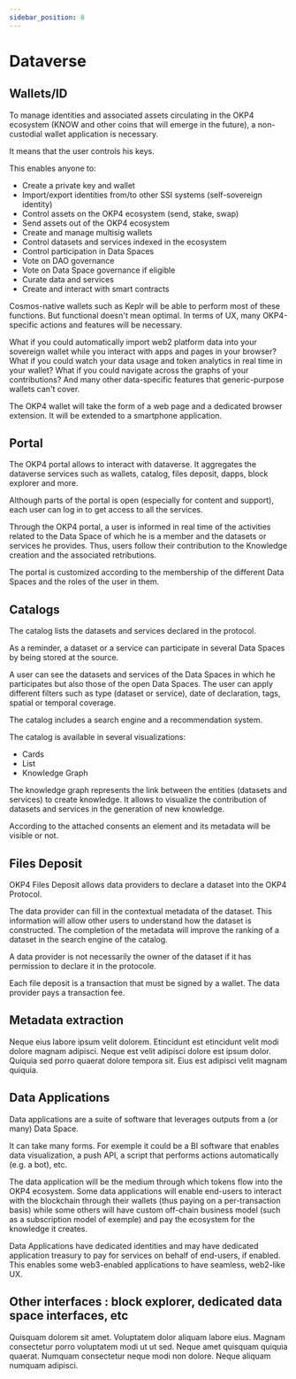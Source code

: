 ```yaml
---
sidebar_position: 8
---
```


# Dataverse

## Wallets/ID

To manage identities and associated assets circulating in the OKP4 ecosystem (KNOW and other coins that will emerge in the future), a non-custodial wallet application is necessary.

It means that the user controls his keys.

This enables anyone to:

- Create a private key and wallet
- Import/export identities from/to other SSI systems (self-sovereign identity)
- Control assets on the OKP4 ecosystem (send, stake, swap)
- Send assets out of the OKP4 ecosystem
- Create and manage multisig wallets
- Control datasets and services indexed in the ecosystem
- Control participation in Data Spaces
- Vote on DAO governance
- Vote on Data Space governance if eligible
- Curate data and services
- Create and interact with smart contracts

Cosmos-native wallets such as Keplr will be able to perform most of these functions.
But functional doesn't mean optimal.
In terms of UX, many OKP4-specific actions and features will be necessary.

What if you could automatically import web2 platform data into your sovereign wallet while you interact with apps and pages in your browser? What if you could watch your data usage and token analytics in real time in your wallet? What if you could navigate across the graphs of your contributions? And many other data-specific features that generic-purpose wallets can't cover.

The OKP4 wallet will take the form of a web page and a dedicated browser extension. It will be extended to a smartphone application.

## Portal

The OKP4 portal allows to interact with dataverse. It aggregates the dataverse services such as wallets, catalog, files deposit, dapps, block explorer and more.

Although parts of the portal is open (especially for content and support), each user can log in to get access to all the services.

Through the OKP4 portal, a user is informed in real time of the activities related to the Data Space of which he is a member and the datasets or services he provides. Thus, users follow their contribution to the Knowledge creation and the associated retributions.  

The portal is customized according to the membership of the different Data Spaces and the roles of the user in them.

## Catalogs

The catalog lists the datasets and services declared in the protocol.

As a reminder, a dataset or a service can participate in several Data Spaces by being stored at the source.

A user can see the datasets and services of the Data Spaces in which he participates but also those of the open Data Spaces. The user can apply different filters such as type (dataset or service), date of declaration, tags, spatial or temporal coverage.

The catalog includes a search engine and a recommendation system.

The catalog is available in several visualizations:

- Cards
- List
- Knowledge Graph

The knowledge graph represents the link between the entities (datasets and services) to create knowledge. It allows to visualize the contribution of datasets and services in the generation of new knowledge.

According to the attached consents an element and its metadata will be visible or not.

## Files Deposit

OKP4 Files Deposit allows data providers to declare a dataset into the OKP4 Protocol.  

The data provider can fill in the contextual metadata of the dataset. This information will allow other users to understand how the dataset is constructed. The completion of the metadata will improve the ranking of a dataset in the search engine of the catalog.

A data provider is not necessarily the owner of the dataset if it has permission to declare it in the protocole.

Each file deposit is a transaction that must be signed by a wallet. The data provider pays a transaction fee.

## Metadata extraction

Neque eius labore ipsum velit dolorem. Etincidunt est etincidunt velit modi dolore magnam adipisci. Neque est velit adipisci dolore est ipsum dolor. Quiquia sed porro quaerat dolore tempora sit. Eius est adipisci velit magnam quiquia.

## Data Applications

Data applications are a suite of software that leverages outputs from a (or many) Data Space.

It can take many forms. For exemple it could be a BI software that enables data visualization, a push API, a script that performs actions automatically (e.g. a bot), etc.

The data application will be the medium through which tokens flow into the OKP4 ecosystem. Some data applications will enable end-users to interact with the blockchain through their wallets (thus paying on a per-transaction basis) while some others will have custom off-chain business model (such as a subscription model of exemple) and pay the ecosystem for the knowledge it creates.

Data Applications have dedicated identities and may have dedicated application treasury to pay for services on behalf of end-users, if enabled. This enables some web3-enabled applications to have seamless, web2-like UX.

## Other interfaces : block explorer, dedicated data space interfaces, etc

Quisquam dolorem sit amet. Voluptatem dolor aliquam labore eius. Magnam consectetur porro voluptatem modi ut ut sed. Neque amet quisquam quiquia quaerat. Numquam consectetur neque modi non dolore. Neque aliquam numquam adipisci.
